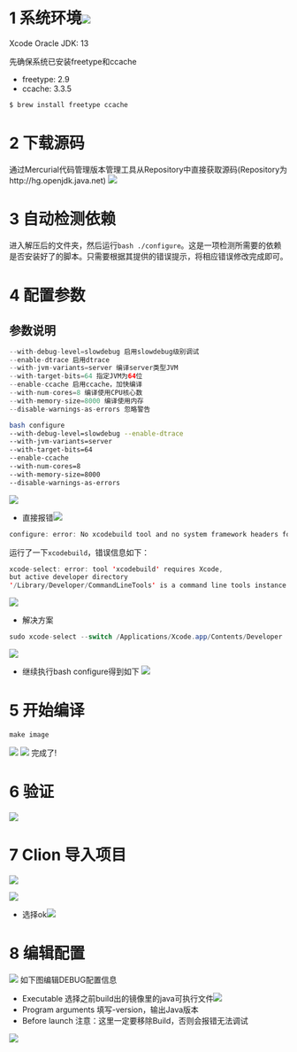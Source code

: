 # 1 系统环境![](https://img-blog.csdnimg.cn/20191017060211961.png?x-oss-process=image/watermark,type_ZmFuZ3poZW5naGVpdGk,shadow_10,text_SmF2YUVkZ2U=,size_1,color_FFFFFF,t_70)

Xcode
Oracle JDK: 13

先确保系统已安装freetype和ccache
- freetype: 2.9
- ccache: 3.3.5

```bash
$ brew install freetype ccache
```

# 2 下载源码
通过Mercurial代码管理版本管理工具从Repository中直接获取源码(Repository为http://hg.openjdk.java.net)
![](https://img-blog.csdnimg.cn/20191017041658679.png?x-oss-process=image/watermark,type_ZmFuZ3poZW5naGVpdGk,shadow_10,text_SmF2YUVkZ2U=,size_16,color_FFFFFF,t_70)

# 3 自动检测依赖
进入解压后的文件夹，然后运行`bash ./configure`。这是一项检测所需要的依赖是否安装好了的脚本。只需要根据其提供的错误提示，将相应错误修改完成即可。

# 4 配置参数
## 参数说明
```java
--with-debug-level=slowdebug 启用slowdebug级别调试
--enable-dtrace 启用dtrace
--with-jvm-variants=server 编译server类型JVM
--with-target-bits=64 指定JVM为64位
--enable-ccache 启用ccache，加快编译
--with-num-cores=8 编译使用CPU核心数
--with-memory-size=8000 编译使用内存
--disable-warnings-as-errors 忽略警告
```

```bash
bash configure
--with-debug-level=slowdebug --enable-dtrace
--with-jvm-variants=server
--with-target-bits=64
--enable-ccache
--with-num-cores=8
--with-memory-size=8000
--disable-warnings-as-errors
```
![](https://img-blog.csdnimg.cn/20191017044502543.png)
- 直接报错![](https://img-blog.csdnimg.cn/20191017050652111.png?x-oss-process=image/watermark,type_ZmFuZ3poZW5naGVpdGk,shadow_10,text_SmF2YUVkZ2U=,size_1,color_FFFFFF,t_70)
```java
configure: error: No xcodebuild tool and no system framework headers found, use --with-sysroot or --with-sdk-name to provide a path to a valid SDK
```
运行了一下`xcodebuild`，错误信息如下：

```java
xcode-select: error: tool 'xcodebuild' requires Xcode,
but active developer directory
'/Library/Developer/CommandLineTools' is a command line tools instance
```
![](https://img-blog.csdnimg.cn/20191017050753547.png)
- 解决方案

```java
sudo xcode-select --switch /Applications/Xcode.app/Contents/Developer
```

![](https://img-blog.csdnimg.cn/20191017050529899.png?x-oss-process=image/watermark,type_ZmFuZ3poZW5naGVpdGk,shadow_10,text_SmF2YUVkZ2U=,size_1,color_FFFFFF,t_70)
- 继续执行bash configure得到如下
![](https://img-blog.csdnimg.cn/20191017051925449.png?x-oss-process=image/watermark,type_ZmFuZ3poZW5naGVpdGk,shadow_10,text_SmF2YUVkZ2U=,size_16,color_FFFFFF,t_70)

# 5 开始编译

```java
make image
```

![](https://img-blog.csdnimg.cn/20191017053849361.png?x-oss-process=image/watermark,type_ZmFuZ3poZW5naGVpdGk,shadow_10,text_SmF2YUVkZ2U=,size_1,color_FFFFFF,t_70)
![](https://img-blog.csdnimg.cn/20191017053825868.png?x-oss-process=image/watermark,type_ZmFuZ3poZW5naGVpdGk,shadow_10,text_SmF2YUVkZ2U=,size_1,color_FFFFFF,t_70)
完成了!

# 6 验证
![](https://img-blog.csdnimg.cn/20191017060746547.png?x-oss-process=image/watermark,type_ZmFuZ3poZW5naGVpdGk,shadow_10,text_SmF2YUVkZ2U=,size_1,color_FFFFFF,t_70)

# 7 Clion 导入项目
![](https://img-blog.csdnimg.cn/20191017054958489.png)

![](https://img-blog.csdnimg.cn/20191017055022157.png?x-oss-process=image/watermark,type_ZmFuZ3poZW5naGVpdGk,shadow_10,text_SmF2YUVkZ2U=,size_1,color_FFFFFF,t_70)
- 选择ok![](https://img-blog.csdnimg.cn/20191017054806273.png?x-oss-process=image/watermark,type_ZmFuZ3poZW5naGVpdGk,shadow_10,text_SmF2YUVkZ2U=,size_1,color_FFFFFF,t_70)
# 8 编辑配置
![](https://img-blog.csdnimg.cn/2019101705584366.png)
如下图编辑DEBUG配置信息
- Executable 选择之前build出的镜像里的java可执行文件![](https://img-blog.csdnimg.cn/20191017055927932.png?x-oss-process=image/watermark,type_ZmFuZ3poZW5naGVpdGk,shadow_10,text_SmF2YUVkZ2U=,size_16,color_FFFFFF,t_70)
- Program arguments 填写-version，输出Java版本
- Before launch 注意：这里一定要移除Build，否则会报错无法调试

![](https://img-blog.csdnimg.cn/20191017055722718.png?x-oss-process=image/watermark,type_ZmFuZ3poZW5naGVpdGk,shadow_10,text_SmF2YUVkZ2U=,size_16,color_FFFFFF,t_70)